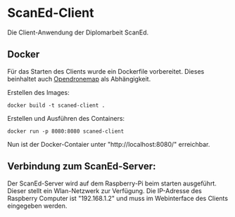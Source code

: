 # ScanEd-Client

Die Client-Anwendung der Diplomarbeit ScanEd.

## Docker

Für das Starten des Clients wurde ein Dockerfile vorbereitet. 
Dieses beinhaltet auch [Opendronemap](https://github.com/OpenDroneMap/ODM) als Abhängigkeit. 

Erstellen des Images:
 
```
docker build -t scaned-client .
```

Erstellen und Ausführen des Containers:

```
docker run -p 8080:8080 scaned-client 
```

Nun ist der Docker-Contaier unter "http://localhost:8080/" erreichbar.

## Verbindung zum ScanEd-Server:

Der ScanEd-Server wird auf dem Raspberry-Pi beim starten ausgeführt. 
Dieser stellt ein Wlan-Netzwerk zur Verfügung. 
Die IP-Adresse des Raspberry Computer ist "192.168.1.2" und muss
im Webinterface des Clients eingegeben werden. 